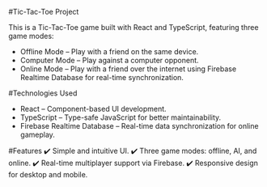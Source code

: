 #Tic-Tac-Toe Project

This is a Tic-Tac-Toe game built with React and TypeScript, featuring three game modes:
- Offline Mode – Play with a friend on the same device.
- Computer Mode – Play against a computer opponent.
- Online Mode – Play with a friend over the internet using Firebase Realtime Database for real-time synchronization.

#Technologies Used
- React – Component-based UI development.
- TypeScript – Type-safe JavaScript for better maintainability.
- Firebase Realtime Database – Real-time data synchronization for online gameplay.

#Features
✔️ Simple and intuitive UI.
✔️ Three game modes: offline, AI, and online.
✔️ Real-time multiplayer support via Firebase.
✔️ Responsive design for desktop and mobile.